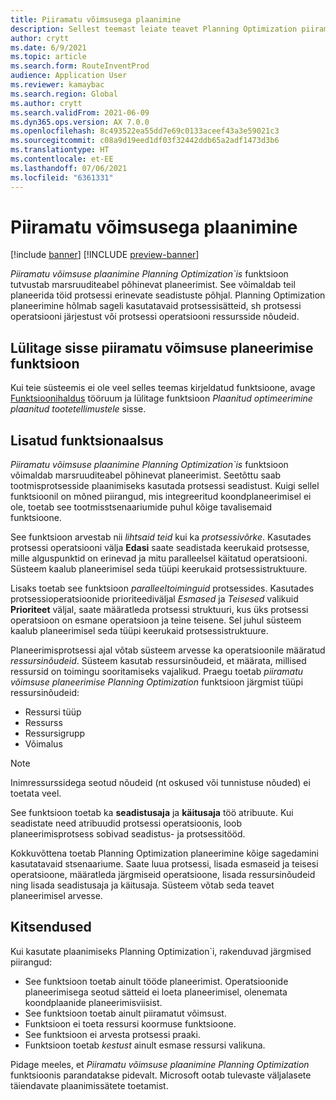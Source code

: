 ```yaml
---
title: Piiramatu võimsusega plaanimine
description: Sellest teemast leiate teavet Planning Optimization piiramatu võimsuse plaanimise kohta. See kirjeldab ka funktsiooni praeguseid piiranguid.
author: crytt
ms.date: 6/9/2021
ms.topic: article
ms.search.form: RouteInventProd
audience: Application User
ms.reviewer: kamaybac
ms.search.region: Global
ms.author: crytt
ms.search.validFrom: 2021-06-09
ms.dyn365.ops.version: AX 7.0.0
ms.openlocfilehash: 8c493522ea55dd7e69c0133aceef43a3e59021c3
ms.sourcegitcommit: c08a9d19eed1df03f32442ddb65a2adf1473d3b6
ms.translationtype: HT
ms.contentlocale: et-EE
ms.lasthandoff: 07/06/2021
ms.locfileid: "6361331"
---
```

# <a name="scheduling-with-infinite-capacity"></a>Piiramatu võimsusega plaanimine

[!include [banner](../../includes/banner.md)]
[!INCLUDE [preview-banner](../../includes/preview-banner.md)]

*Piiramatu võimsuse plaanimine Planning Optimization`is* funktsioon tutvustab marsruuditeabel põhinevat planeerimist. See võimaldab teil planeerida töid protsessi erinevate seadistuste põhjal. Planning Optimization planeerimine hõlmab sageli kasutatavaid protsessisätteid, sh protsessi operatsiooni järjestust või protsessi operatsiooni ressursside nõudeid.

## <a name="turn-on-the-infinite-capacity-scheduling-feature"></a>Lülitage sisse piiramatu võimsuse planeerimise funktsioon

Kui teie süsteemis ei ole veel selles teemas kirjeldatud funktsioone, avage [Funktsioonihaldus](../../../fin-ops-core/fin-ops/get-started/feature-management/feature-management-overview.md) tööruum ja lülitage funktsioon *Plaanitud optimeerimine plaanitud tootetellimustele* sisse.

## <a name="added-functionality"></a>Lisatud funktsionaalsus

*Piiramatu võimsuse plaanimine Planning Optimization`is* funktsioon võimaldab marsruuditeabel põhinevat planeerimist. Seetõttu saab tootmisprotsesside plaanimiseks kasutada protsessi seadistust. Kuigi sellel funktsioonil on mõned piirangud, mis integreeritud koondplaneerimisel ei ole, toetab see tootmisstsenaariumide puhul kõige tavalisemaid funktsioone.

See funktsioon arvestab nii *lihtsaid teid* kui ka *protsessivõrke*. Kasutades protsessi operatsiooni välja **Edasi** saate seadistada keerukaid protsesse, mille alguspunktid on erinevad ja mitu paralleelsel käitatud operatsiooni. Süsteem kaalub planeerimisel seda tüüpi keerukaid protsessistruktuure.

Lisaks toetab see funktsioon *paralleeltoiminguid* protsessides. Kasutades protsessioperatsioonide prioriteediväljal *Esmased* ja *Teisesed* valikuid **Prioriteet** väljal, saate määratleda protsessi struktuuri, kus üks protsessi operatsioon on esmane operatsioon ja teine teisene. Sel juhul süsteem kaalub planeerimisel seda tüüpi keerukaid protsessistruktuure.

Planeerimisprotsessi ajal võtab süsteem arvesse ka operatsioonile määratud *ressursinõudeid*. Süsteem kasutab ressursinõudeid, et määrata, millised ressursid on toimingu sooritamiseks vajalikud. Praegu toetab *piiramatu võimsuse planeerimise Planning Optimization* funktsioon järgmist tüüpi ressursinõudeid:

- Ressursi tüüp
- Ressurss
- Ressursigrupp
- Võimalus

> [!NOTE]
> Inimressurssidega seotud nõudeid (nt oskused või tunnistuse nõuded) ei toetata veel.

See funktsioon toetab ka **seadistusaja** ja **käitusaja** töö atribuute. Kui seadistate need atribuudid protsessi operatsioonis, loob planeerimisprotsess sobivad seadistus- ja protsessitööd.

Kokkuvõttena toetab Planning Optimization planeerimine kõige sagedamini kasutatavaid stsenaariume. Saate luua protsessi, lisada esmaseid ja teisesi operatsioone, määratleda järgmiseid operatsioone, lisada ressursinõudeid ning lisada seadistusaja ja käitusaja. Süsteem võtab seda teavet planeerimisel arvesse.

## <a name="limitations"></a>Kitsendused

Kui kasutate plaanimiseks Planning Optimization`i, rakenduvad järgmised piirangud:

- See funktsioon toetab ainult tööde planeerimist. Operatsioonide planeerimisega seotud sätteid ei loeta planeerimisel, olenemata koondplaanide planeerimisviisist.
- See funktsioon toetab ainult piiramatut võimsust.
- Funktsioon ei toeta ressursi koormuse funktsioone.
- See funktsioon ei arvesta protsessi praaki.
- Funktsioon toetab *kestust* ainult esmase ressursi valikuna.

Pidage meeles, et *Piiramatu võimsuse plaanimine Planning Optimization* funktsioonis parandatakse pidevalt. Microsoft ootab tulevaste väljalasete täiendavate plaanimissätete toetamist.
